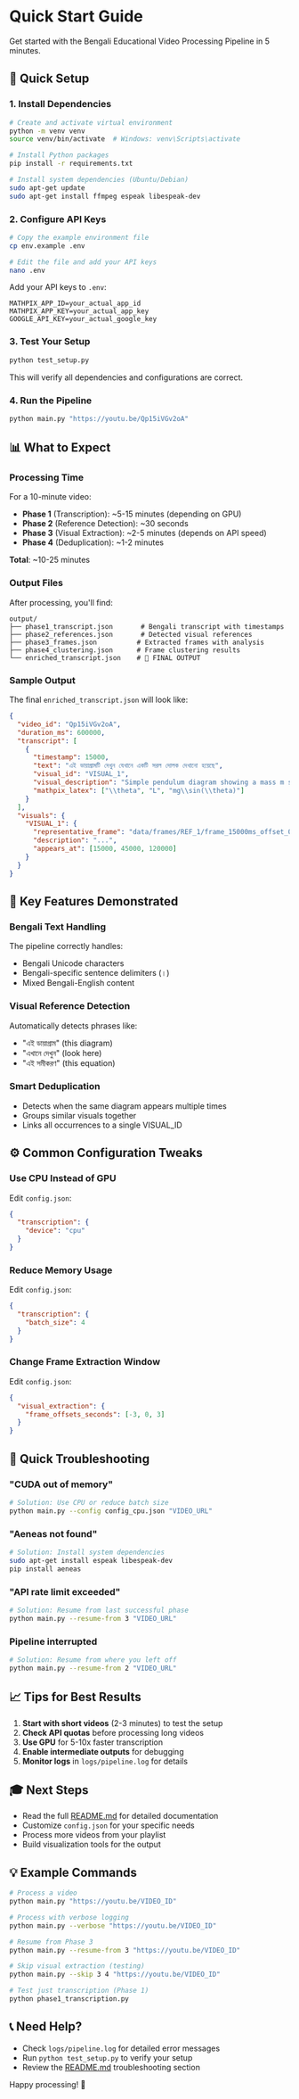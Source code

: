 # Quick Start Guide

Get started with the Bengali Educational Video Processing Pipeline in 5 minutes.

## 🚀 Quick Setup

### 1. Install Dependencies

```bash
# Create and activate virtual environment
python -m venv venv
source venv/bin/activate  # Windows: venv\Scripts\activate

# Install Python packages
pip install -r requirements.txt

# Install system dependencies (Ubuntu/Debian)
sudo apt-get update
sudo apt-get install ffmpeg espeak libespeak-dev
```

### 2. Configure API Keys

```bash
# Copy the example environment file
cp env.example .env

# Edit the file and add your API keys
nano .env
```

Add your API keys to `.env`:
```env
MATHPIX_APP_ID=your_actual_app_id
MATHPIX_APP_KEY=your_actual_app_key
GOOGLE_API_KEY=your_actual_google_key
```

### 3. Test Your Setup

```bash
python test_setup.py
```

This will verify all dependencies and configurations are correct.

### 4. Run the Pipeline

```bash
python main.py "https://youtu.be/Qp15iVGv2oA"
```

## 📊 What to Expect

### Processing Time
For a 10-minute video:
- **Phase 1** (Transcription): ~5-15 minutes (depending on GPU)
- **Phase 2** (Reference Detection): ~30 seconds
- **Phase 3** (Visual Extraction): ~2-5 minutes (depends on API speed)
- **Phase 4** (Deduplication): ~1-2 minutes

**Total**: ~10-25 minutes

### Output Files

After processing, you'll find:

```
output/
├── phase1_transcript.json       # Bengali transcript with timestamps
├── phase2_references.json       # Detected visual references
├── phase3_frames.json          # Extracted frames with analysis
├── phase4_clustering.json      # Frame clustering results
└── enriched_transcript.json    # 🎯 FINAL OUTPUT
```

### Sample Output

The final `enriched_transcript.json` will look like:

```json
{
  "video_id": "Qp15iVGv2oA",
  "duration_ms": 600000,
  "transcript": [
    {
      "timestamp": 15000,
      "text": "এই ডায়াগ্রামটি দেখুন যেখানে একটি সরল দোলক দেখানো হয়েছে",
      "visual_id": "VISUAL_1",
      "visual_description": "Simple pendulum diagram showing a mass m suspended by a string of length L from a fixed point...",
      "mathpix_latex": ["\\theta", "L", "mg\\sin(\\theta)"]
    }
  ],
  "visuals": {
    "VISUAL_1": {
      "representative_frame": "data/frames/REF_1/frame_15000ms_offset_0s.jpg",
      "description": "...",
      "appears_at": [15000, 45000, 120000]
    }
  }
}
```

## 🎯 Key Features Demonstrated

### Bengali Text Handling
The pipeline correctly handles:
- Bengali Unicode characters
- Bengali-specific sentence delimiters (।)
- Mixed Bengali-English content

### Visual Reference Detection
Automatically detects phrases like:
- "এই ডায়াগ্রাম" (this diagram)
- "এখানে দেখুন" (look here)
- "এই সমীকরণ" (this equation)

### Smart Deduplication
- Detects when the same diagram appears multiple times
- Groups similar visuals together
- Links all occurrences to a single VISUAL_ID

## ⚙️ Common Configuration Tweaks

### Use CPU Instead of GPU

Edit `config.json`:
```json
{
  "transcription": {
    "device": "cpu"
  }
}
```

### Reduce Memory Usage

Edit `config.json`:
```json
{
  "transcription": {
    "batch_size": 4
  }
}
```

### Change Frame Extraction Window

Edit `config.json`:
```json
{
  "visual_extraction": {
    "frame_offsets_seconds": [-3, 0, 3]
  }
}
```

## 🐛 Quick Troubleshooting

### "CUDA out of memory"
```bash
# Solution: Use CPU or reduce batch size
python main.py --config config_cpu.json "VIDEO_URL"
```

### "Aeneas not found"
```bash
# Solution: Install system dependencies
sudo apt-get install espeak libespeak-dev
pip install aeneas
```

### "API rate limit exceeded"
```bash
# Solution: Resume from last successful phase
python main.py --resume-from 3 "VIDEO_URL"
```

### Pipeline interrupted
```bash
# Solution: Resume from where you left off
python main.py --resume-from 2 "VIDEO_URL"
```

## 📈 Tips for Best Results

1. **Start with short videos** (2-3 minutes) to test the setup
2. **Check API quotas** before processing long videos
3. **Use GPU** for 5-10x faster transcription
4. **Enable intermediate outputs** for debugging
5. **Monitor logs** in `logs/pipeline.log` for details

## 🎓 Next Steps

- Read the full [README.md](README.md) for detailed documentation
- Customize `config.json` for your specific needs
- Process more videos from your playlist
- Build visualization tools for the output

## 💡 Example Commands

```bash
# Process a video
python main.py "https://youtu.be/VIDEO_ID"

# Process with verbose logging
python main.py --verbose "https://youtu.be/VIDEO_ID"

# Resume from Phase 3
python main.py --resume-from 3 "https://youtu.be/VIDEO_ID"

# Skip visual extraction (testing)
python main.py --skip 3 4 "https://youtu.be/VIDEO_ID"

# Test just transcription (Phase 1)
python phase1_transcription.py
```

## 📞 Need Help?

- Check `logs/pipeline.log` for detailed error messages
- Run `python test_setup.py` to verify your setup
- Review the [README.md](README.md) troubleshooting section

Happy processing! 🚀

